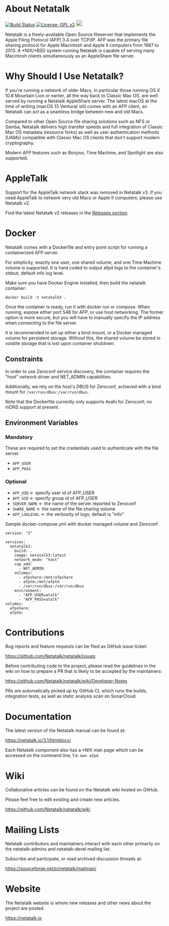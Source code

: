 # About Netatalk
[![Build Status](https://github.com/Netatalk/netatalk/actions/workflows/build.yml/badge.svg)](https://github.com/Netatalk/netatalk/actions/workflows/build.yml)
[![License: GPL v2](https://img.shields.io/badge/License-GPL%20v2-blue.svg)](https://www.gnu.org/licenses/old-licenses/gpl-2.0.en.html)
[<img src="https://sonarcloud.io/images/project_badges/sonarcloud-orange.svg" height="20" />](https://sonarcloud.io/summary/overall?id=Netatalk_netatalk)

Netatalk is a freely-available Open Source fileserver that implements the Apple Filing Protocol (AFP) 3.4 over TCP/IP.
AFP was the primary file sharing protocol for Apple Macintosh and Apple II computers from 1987 to 2013.
A *NIX/*BSD system running Netatalk is capable of serving many Macintosh clients simultaneously as an AppleShare file server.

# Why Should I Use Netatalk?
If you're running a network of older Macs, in particular those running OS X 10.8 Mountain Lion or earlier, all the way back to Classic Mac OS,
are well served by running a Netatalk AppleShare server. The latest macOS at the time of writing (macOS 13 Ventura) still comes with an AFP client,
so Netatalk can act as a seamless bridge between new and old Macs.

Compared to other Open Source file sharing solutions such as NFS or Samba, Netatalk delivers high transfer speeds and full integration
of Classic Mac OS metadata (resource forks) as well as user authentication methods (UAMs) compatible with Classic Mac OS clients that don't support modern cryptography.

Modern AFP features such as Bonjour, Time Machine, and Spotlight are also supported.

# AppleTalk
Support for the AppleTalk network stack was removed in Netatalk v3. If you need AppleTalk to network very old Macs or Apple II computers, please use Netatalk v2.

Find the latest Netatalk v2 releases in the [Releases section](https://github.com/Netatalk/netatalk/releases?q=%22Netatalk+2%22&expanded=false).

# Docker

Netatalk comes with a Dockerfile and entry point script for running a containerized AFP server.

For simplicity, exactly one user, one shared volume, and one Time Machine volume is supported. It is hard coded to output afpd logs to the container's stdout, default info log level.

Make sure you have Docker Engine installed, then build the netatalk container:

```
docker build -t netatalk3 .
```

Once the container is ready, run it with docker run or compose.
When running, expose either port 548 for AFP, or use host networking.
The former option is more secure, but you will have to manually specify the IP address when connecting to the file server.

It is recommended to set up either a bind mount, or a Docker managed volume for persistent storage.
Without this, the shared volume be stored in volatile storage that is lost upon container shutdown.

## Constraints

In order to use Zeroconf service discovery, the container requires the "host" network driver and NET_ADMIN capabilities.

Additionally, we rely on the host's DBUS for Zeroconf, achieved with a bind mount for `/var/run/dbus:/var/run/dbus`.

Note that the Dockerfile currently only supports Avahi for Zeroconf; no mDNS support at present.

## Environment Variables

### Mandatory

These are required to set the credentials used to authenticate with the file server.

- `AFP_USER`
- `AFP_PASS`

### Optional

- `AFP_UID` <- specify user id of AFP_USER
- `AFP_GID` <- specify group id of AFP_USER
- `SERVER_NAME` <- the name of the server reported to Zeroconf
- `SHARE_NAME` <- the name of the file sharing volume
- `AFP_LOGLEVEL` <- the verbosity of logs; default is "info"

Sample docker-compose.yml with docker managed volume and Zeroconf
```
version: "3"

services:
  netatalk3:
    build: .
    image: netatalk3:latest
    network_mode: "host"
    cap_add:
      - NET_ADMIN
    volumes:
      - afpshare:/mnt/afpshare
      - afptm:/mnt/afptm
      - /var/run/dbus:/var/run/dbus
    environment:
      - "AFP_USER=atalk"
      - "AFP_PASS=atalk"
volumes:
  afpshare:
  afptm:
```

# Contributions
Bug reports and feature requests can be filed as GitHub issue ticket:

https://github.com/Netatalk/netatalk/issues

Before contributing code to the project, please read the guidelines in the wiki on how to prepare a PR that is likely to be accepted by the maintainers:

https://github.com/Netatalk/netatalk/wiki/Developer-Notes

PRs are automatically picked up by GitHub CI, which runs the builds, integration tests, as well as static analysis scan on SonarCloud.

# Documentation
The latest version of the Netatalk manual can be found at:

https://netatalk.io/3.1/htmldocs/

Each Netatalk component also has a *NIX man page which can be accessed on the command line, f.e. `man afpd`.

# Wiki
Collaborative articles can be found on the Netatalk wiki hosted on GitHub.

Please feel free to edit existing and create new articles.

https://github.com/Netatalk/netatalk/wiki

# Mailing Lists
Netatalk contributors and maintainers interact with each other primarily on the netatalk-admins and netatalk-devel mailing list.

Subscribe and participate, or read archived discussion threads at:

https://sourceforge.net/p/netatalk/mailman/

# Website
The Netatalk website is where new releases and other news about the project are posted.

https://netatalk.io

